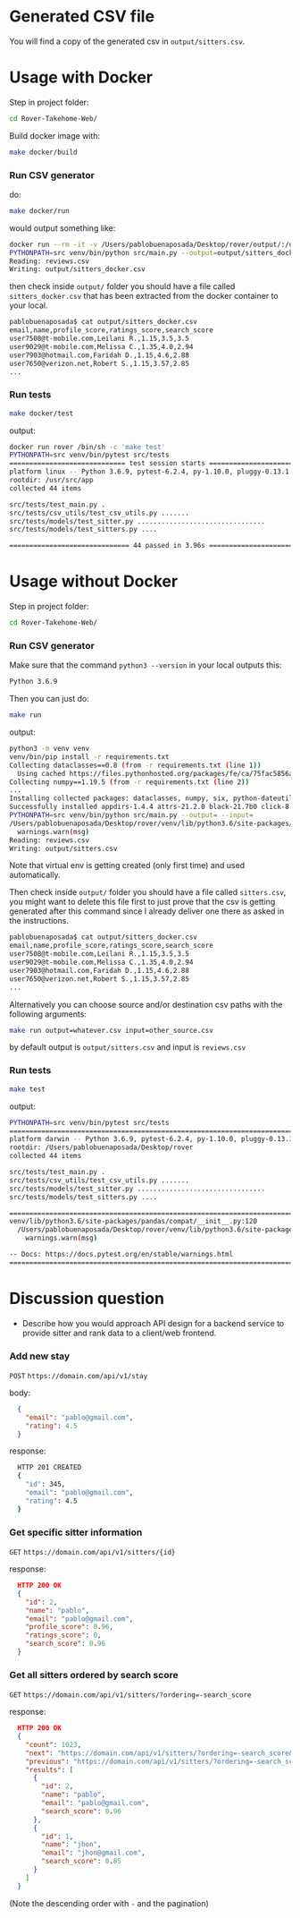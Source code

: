 # Generated CSV file
You will find a copy of the generated csv in `output/sitters.csv`.

# Usage with Docker
Step in project folder: 
```bash
cd Rover-Takehome-Web/
```
Build docker image with:
```bash
make docker/build
```

### Run CSV generator
do:
```bash
make docker/run
```
would output something like:
```bash
docker run --rm -it -v /Users/pablobuenaposada/Desktop/rover/output/:/usr/src/app/output/ rover
PYTHONPATH=src venv/bin/python src/main.py --output=output/sitters_docker.csv --input=
Reading: reviews.csv
Writing: output/sitters_docker.csv
```
then check inside `output/` folder you should have a file called `sitters_docker.csv` that has been extracted from the docker container to your local.
```bash
pablobuenaposada$ cat output/sitters_docker.csv
email,name,profile_score,ratings_score,search_score
user7508@t-mobile.com,Leilani R.,1.15,3.5,3.5
user9029@t-mobile.com,Melissa C.,1.35,4.0,2.94
user7903@hotmail.com,Faridah D.,1.15,4.6,2.88
user7650@verizon.net,Robert S.,1.15,3.57,2.85
...
```

### Run tests
```bash
make docker/test
```
output:
```bash
docker run rover /bin/sh -c 'make test'
PYTHONPATH=src venv/bin/pytest src/tests
============================= test session starts ==============================
platform linux -- Python 3.6.9, pytest-6.2.4, py-1.10.0, pluggy-0.13.1
rootdir: /usr/src/app
collected 44 items

src/tests/test_main.py .                                                 [  2%]
src/tests/csv_utils/test_csv_utils.py .......                            [ 18%]
src/tests/models/test_sitter.py ................................         [ 90%]
src/tests/models/test_sitters.py ....                                    [100%]

============================== 44 passed in 3.96s ==============================
```

# Usage without Docker
Step in project folder:
```bash
cd Rover-Takehome-Web/
```
### Run CSV generator
Make sure that the command `python3 --version` in your local outputs this:
```bash
Python 3.6.9
```
Then you can just do:
```bash
make run
```
output:
```bash
python3 -m venv venv
venv/bin/pip install -r requirements.txt
Collecting dataclasses==0.8 (from -r requirements.txt (line 1))
  Using cached https://files.pythonhosted.org/packages/fe/ca/75fac5856ab5cfa51bbbcefa250182e50441074fdc3f803f6e76451fab43/dataclasses-0.8-py3-none-any.whl
Collecting numpy==1.19.5 (from -r requirements.txt (line 2))
...
Installing collected packages: dataclasses, numpy, six, python-dateutil, pytz, pandas, toml, py, zipp, typing-extensions, importlib-metadata, pyparsing, packaging, iniconfig, pluggy, attrs, pytest, regex, tomli, pathspec, mypy-extensions, typed-ast, appdirs, click, black, isort
Successfully installed appdirs-1.4.4 attrs-21.2.0 black-21.7b0 click-8.0.1 dataclasses-0.8 importlib-metadata-4.6.4 iniconfig-1.1.1 isort-5.9.3 mypy-extensions-0.4.3 numpy-1.19.5 packaging-21.0 pandas-1.1.5 pathspec-0.9.0 pluggy-0.13.1 py-1.10.0 pyparsing-2.4.7 pytest-6.2.4 python-dateutil-2.8.2 pytz-2021.1 regex-2021.8.21 six-1.16.0 toml-0.10.2 tomli-1.2.1 typed-ast-1.4.3 typing-extensions-3.10.0.0 zipp-3.5.0
PYTHONPATH=src venv/bin/python src/main.py --output= --input=
/Users/pablobuenaposada/Desktop/rover/venv/lib/python3.6/site-packages/pandas/compat/__init__.py:120: UserWarning: Could not import the lzma module. Your installed Python is incomplete. Attempting to use lzma compression will result in a RuntimeError.
  warnings.warn(msg)
Reading: reviews.csv
Writing: output/sitters.csv
```
Note that virtual env is getting created (only first time) and used automatically.

Then check inside `output/` folder you should have a file called `sitters.csv`, you might want to delete this file first to just prove that the csv is getting generated after this command since I already deliver one there as asked in the instructions.

```bash
pablobuenaposada$ cat output/sitters_docker.csv
email,name,profile_score,ratings_score,search_score
user7508@t-mobile.com,Leilani R.,1.15,3.5,3.5
user9029@t-mobile.com,Melissa C.,1.35,4.0,2.94
user7903@hotmail.com,Faridah D.,1.15,4.6,2.88
user7650@verizon.net,Robert S.,1.15,3.57,2.85
...
```

Alternatively you can choose source and/or destination csv paths with the following arguments:
```bash
make run output=whatever.csv input=other_source.csv
```
by default output is `output/sitters.csv` and input is `reviews.csv`

### Run tests
```bash
make test
```
output:
```bash
PYTHONPATH=src venv/bin/pytest src/tests
================================================================================ test session starts ================================================================================
platform darwin -- Python 3.6.9, pytest-6.2.4, py-1.10.0, pluggy-0.13.1
rootdir: /Users/pablobuenaposada/Desktop/rover
collected 44 items

src/tests/test_main.py .                                                                                                                                                      [  2%]
src/tests/csv_utils/test_csv_utils.py .......                                                                                                                                 [ 18%]
src/tests/models/test_sitter.py ................................                                                                                                              [ 90%]
src/tests/models/test_sitters.py ....                                                                                                                                         [100%]

================================================================================= warnings summary ==================================================================================
venv/lib/python3.6/site-packages/pandas/compat/__init__.py:120
  /Users/pablobuenaposada/Desktop/rover/venv/lib/python3.6/site-packages/pandas/compat/__init__.py:120: UserWarning: Could not import the lzma module. Your installed Python is incomplete. Attempting to use lzma compression will result in a RuntimeError.
    warnings.warn(msg)

-- Docs: https://docs.pytest.org/en/stable/warnings.html
=========================================================================== 44 passed, 1 warning in 0.93s ===========================================================================
```

# Discussion question
- Describe how you would approach API design for a backend service to provide sitter and rank data to a client/web frontend.

### Add new stay
`POST` `https://domain.com/api/v1/stay`

body:
```json
  {
    "email": "pablo@gmail.com",
    "rating": 4.5
  }
```
response:
```bash
  HTTP 201 CREATED
  {
    "id": 345,
    "email": "pablo@gmail.com",
    "rating": 4.5
  }
```

### Get specific sitter information
`GET` `https://domain.com/api/v1/sitters/{id}`

response:
```json
  HTTP 200 OK
  {
    "id": 2,
    "name": "pablo",
    "email": "pablo@gmail.com",
    "profile_score": 0.96,
    "ratings_score": 0,
    "search_score": 0.96
  }
```

### Get all sitters ordered by search score
`GET` `https://domain.com/api/v1/sitters/?ordering=-search_score`

response:
```json
  HTTP 200 OK
  {
    "count": 1023,
    "next": "https://domain.com/api/v1/sitters/?ordering=-search_score&page=2",
    "previous": "https://domain.com/api/v1/sitters/?ordering=-search_score&page=1",
    "results": [
      {
        "id": 2,
        "name": "pablo",
        "email": "pablo@gmail.com",
        "search_score": 0.96
      },
      {
        "id": 1,
        "name": "jhon",
        "email": "jhon@gmail.com",
        "search_score": 0.85
      }
    ]
  }
```
(Note the descending order with `-` and the pagination)

